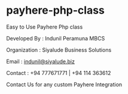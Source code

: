 # payhere-php-class
Easy to Use Payhere Php class

Developed By : Indunil Peramuna MBCS

Organization : Siyalude Business Solutions

Email : indunil@siyalude.biz

Contact  : +94 777671771 | +94 114 363612

Contact Us for any custom Payhere Integration
